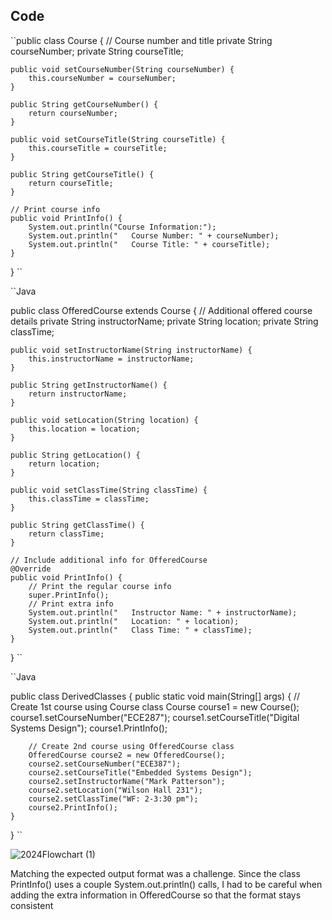 ## Code

``public class Course {
    // Course number and title
    private String courseNumber;
    private String courseTitle;

    public void setCourseNumber(String courseNumber) {
        this.courseNumber = courseNumber;
    }

    public String getCourseNumber() {
        return courseNumber;
    }

    public void setCourseTitle(String courseTitle) {
        this.courseTitle = courseTitle;
    }

    public String getCourseTitle() {
        return courseTitle;
    }

    // Print course info
    public void PrintInfo() {
        System.out.println("Course Information:");
        System.out.println("   Course Number: " + courseNumber);
        System.out.println("   Course Title: " + courseTitle);
    }
}
``

``Java

public class OfferedCourse extends Course {
    // Additional offered course details
    private String instructorName;
    private String location;
    private String classTime;

    public void setInstructorName(String instructorName) {
        this.instructorName = instructorName;
    }

    public String getInstructorName() {
        return instructorName;
    }

    public void setLocation(String location) {
        this.location = location;
    }

    public String getLocation() {
        return location;
    }

    public void setClassTime(String classTime) {
        this.classTime = classTime;
    }

    public String getClassTime() {
        return classTime;
    }

    // Include additional info for OfferedCourse
    @Override
    public void PrintInfo() {
        // Print the regular course info
        super.PrintInfo();
        // Print extra info
        System.out.println("   Instructor Name: " + instructorName);
        System.out.println("   Location: " + location);
        System.out.println("   Class Time: " + classTime);
    }
}
``

``Java

public class DerivedClasses {
    public static void main(String[] args) {
        // Create 1st course using Course class
        Course course1 = new Course();
        course1.setCourseNumber("ECE287");
        course1.setCourseTitle("Digital Systems Design");
        course1.PrintInfo();

        // Create 2nd course using OfferedCourse class
        OfferedCourse course2 = new OfferedCourse();
        course2.setCourseNumber("ECE387");
        course2.setCourseTitle("Embedded Systems Design");
        course2.setInstructorName("Mark Patterson");
        course2.setLocation("Wilson Hall 231");
        course2.setClassTime("WF: 2-3:30 pm");
        course2.PrintInfo();
    }
}
``

![2024Flowchart (1)](https://github.com/user-attachments/assets/69e9332b-354c-4294-b7f0-a50a2a239fa9)

Matching the expected output format was a challenge. Since the class PrintInfo() uses a couple System.out.println() calls, I had to be
careful when adding the extra information in OfferedCourse so that the format stays consistent


